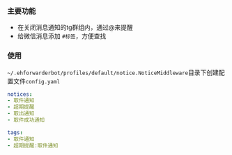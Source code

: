 
### 主要功能

- 在关闭消息通知的tg群组内，通过@来提醒
- 给微信消息添加 `#标签`，方便查找

### 使用  

`~/.ehforwarderbot/profiles/default/notice.NoticeMiddleware`目录下创建配置文件`config.yaml`  

```yaml
notices:
- 取件通知
- 超期提醒
- 取出通知
- 取件成功通知

tags:
- 取件通知
- 超期提醒:取件通知
```
